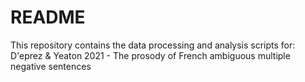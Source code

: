 # README
This repository contains the data processing and analysis scripts for:
D\'eprez &amp; Yeaton 2021 - The prosody of French ambiguous multiple negative sentences
